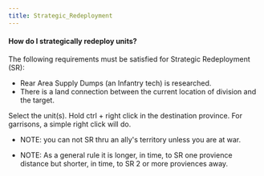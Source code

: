 ```yaml
---
title: Strategic_Redeployment
---
```


#### How do I strategically redeploy units?

The following requirements must be satisfied for Strategic Redeployment (SR):

- Rear Area Supply Dumps (an Infantry tech) is researched.
- There is a land connection between the current location of division and the target.

Select the unit(s). Hold ctrl + right click in the destination province. For garrisons, a simple right click will do.

- NOTE: you can not SR thru an ally's territory unless you are at war.

- NOTE: As a general rule it is longer, in time, to SR one provience distance but shorter, in time, to SR 2 or more proviences away.
